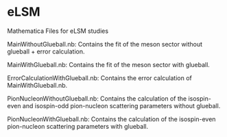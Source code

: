 # eLSM
Mathematica Files for eLSM studies

MainWithoutGlueball.nb: Contains the fit of the meson sector without glueball + error calculation.

MainWithGlueball.nb: Contains the fit of the meson sector with glueball.

ErrorCalculationWithGlueball.nb: Contains the error calculation of MainWithGlueball.nb. 

PionNucleonWithoutGlueball.nb: Contains the calculation of the isospin-even and isospin-odd pion-nucleon scattering parameters without glueball.

PionNucleonWithGlueball.nb: Contains the calculation of the isospin-even pion-nucleon scattering parameters with glueball.
